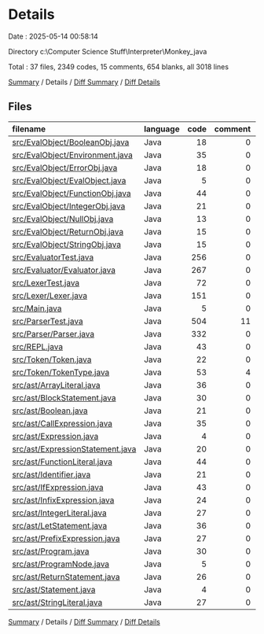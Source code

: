# Details

Date : 2025-05-14 00:58:14

Directory c:\\Computer Science Stuff\\Interpreter\\Monkey_java

Total : 37 files,  2349 codes, 15 comments, 654 blanks, all 3018 lines

[Summary](results.md) / Details / [Diff Summary](diff.md) / [Diff Details](diff-details.md)

## Files
| filename | language | code | comment | blank | total |
| :--- | :--- | ---: | ---: | ---: | ---: |
| [src/EvalObject/BooleanObj.java](/src/EvalObject/BooleanObj.java) | Java | 18 | 0 | 8 | 26 |
| [src/EvalObject/Environment.java](/src/EvalObject/Environment.java) | Java | 35 | 0 | 14 | 49 |
| [src/EvalObject/ErrorObj.java](/src/EvalObject/ErrorObj.java) | Java | 18 | 0 | 8 | 26 |
| [src/EvalObject/EvalObject.java](/src/EvalObject/EvalObject.java) | Java | 5 | 0 | 4 | 9 |
| [src/EvalObject/FunctionObj.java](/src/EvalObject/FunctionObj.java) | Java | 44 | 0 | 14 | 58 |
| [src/EvalObject/IntegerObj.java](/src/EvalObject/IntegerObj.java) | Java | 21 | 0 | 10 | 31 |
| [src/EvalObject/NullObj.java](/src/EvalObject/NullObj.java) | Java | 13 | 0 | 6 | 19 |
| [src/EvalObject/ReturnObj.java](/src/EvalObject/ReturnObj.java) | Java | 15 | 0 | 8 | 23 |
| [src/EvalObject/StringObj.java](/src/EvalObject/StringObj.java) | Java | 15 | 0 | 8 | 23 |
| [src/EvaluatorTest.java](/src/EvaluatorTest.java) | Java | 256 | 0 | 57 | 313 |
| [src/Evaluator/Evaluator.java](/src/Evaluator/Evaluator.java) | Java | 267 | 0 | 37 | 304 |
| [src/LexerTest.java](/src/LexerTest.java) | Java | 72 | 0 | 11 | 83 |
| [src/Lexer/Lexer.java](/src/Lexer/Lexer.java) | Java | 151 | 0 | 23 | 174 |
| [src/Main.java](/src/Main.java) | Java | 5 | 0 | 4 | 9 |
| [src/ParserTest.java](/src/ParserTest.java) | Java | 504 | 11 | 163 | 678 |
| [src/Parser/Parser.java](/src/Parser/Parser.java) | Java | 332 | 0 | 71 | 403 |
| [src/REPL.java](/src/REPL.java) | Java | 43 | 0 | 9 | 52 |
| [src/Token/Token.java](/src/Token/Token.java) | Java | 22 | 0 | 8 | 30 |
| [src/Token/TokenType.java](/src/Token/TokenType.java) | Java | 53 | 4 | 16 | 73 |
| [src/ast/ArrayLiteral.java](/src/ast/ArrayLiteral.java) | Java | 36 | 0 | 15 | 51 |
| [src/ast/BlockStatement.java](/src/ast/BlockStatement.java) | Java | 30 | 0 | 10 | 40 |
| [src/ast/Boolean.java](/src/ast/Boolean.java) | Java | 21 | 0 | 10 | 31 |
| [src/ast/CallExpression.java](/src/ast/CallExpression.java) | Java | 35 | 0 | 9 | 44 |
| [src/ast/Expression.java](/src/ast/Expression.java) | Java | 4 | 0 | 3 | 7 |
| [src/ast/ExpressionStatement.java](/src/ast/ExpressionStatement.java) | Java | 20 | 0 | 9 | 29 |
| [src/ast/FunctionLiteral.java](/src/ast/FunctionLiteral.java) | Java | 44 | 0 | 13 | 57 |
| [src/ast/Identifier.java](/src/ast/Identifier.java) | Java | 21 | 0 | 9 | 30 |
| [src/ast/IfExpression.java](/src/ast/IfExpression.java) | Java | 43 | 0 | 13 | 56 |
| [src/ast/InfixExpression.java](/src/ast/InfixExpression.java) | Java | 24 | 0 | 9 | 33 |
| [src/ast/IntegerLiteral.java](/src/ast/IntegerLiteral.java) | Java | 27 | 0 | 11 | 38 |
| [src/ast/LetStatement.java](/src/ast/LetStatement.java) | Java | 36 | 0 | 11 | 47 |
| [src/ast/PrefixExpression.java](/src/ast/PrefixExpression.java) | Java | 27 | 0 | 11 | 38 |
| [src/ast/Program.java](/src/ast/Program.java) | Java | 30 | 0 | 10 | 40 |
| [src/ast/ProgramNode.java](/src/ast/ProgramNode.java) | Java | 5 | 0 | 4 | 9 |
| [src/ast/ReturnStatement.java](/src/ast/ReturnStatement.java) | Java | 26 | 0 | 14 | 40 |
| [src/ast/Statement.java](/src/ast/Statement.java) | Java | 4 | 0 | 3 | 7 |
| [src/ast/StringLiteral.java](/src/ast/StringLiteral.java) | Java | 27 | 0 | 11 | 38 |

[Summary](results.md) / Details / [Diff Summary](diff.md) / [Diff Details](diff-details.md)